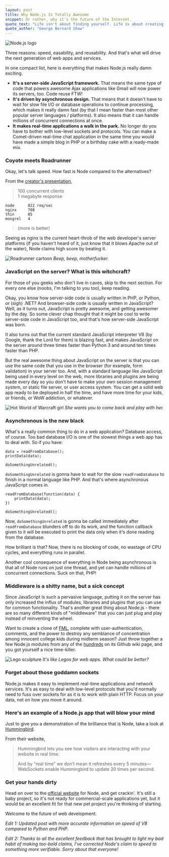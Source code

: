 ```yaml
---
layout: post
title: Why Node.js Is Totally Awesome
snippet: Or rather, why it's the future of the Internet.
quote_text: "Life isn't about finding yourself. Life is about creating yourself."
quote_author: "George Bernard Shaw"
---
```


<div class="image-and-caption">
    <img src="{{root_url}}/images/blog/2010/10/node-logo.png" title="From http://nodejs.org/" alt="Node.js logo">
</div>

Three reasons: speed, easability, and reusability. And that's what will drive the next generation of web apps and services.

In one compact list, here is everything that makes Node.js really damn exciting.

* **It's a server-side JavaScript framework.** That means the same type of code that powers awesome Ajax applications like Gmail will now power its servers, too. Code reuse FTW!
* **It's driven by asynchronous design.** That means that it doesn't have to wait for slow file I/O or database operations to continue processing, which makes it really damn fast (by that I mean faster than most other popular server languages / platforms). It also means that it can handle millions of concurrent connections at once.
* **It makes real-time applications a walk in the park.** No longer do you have to bother with low-level sockets and protocols. You can make a Comet-driven real-time chat application in the same time you would have made a simple blog in PHP or a birthday cake with a ready-made mix.

### Coyote meets Roadrunner ###

Okay, let's talk speed. How fast is Node compared to the alternatives?

From the [creator's presentation](http://drop.io/dpqbat2/asset/talk-final-pdf),

> 100 concurrent clients  
> 1 megabyte response
>
    node      822 req/sec  
    nginx     708  
    thin      85  
    mongrel   4  
>
> (more is better)

Seeing as nginx is the current heart-throb of the web developer's server platforms (if you haven't heard of it, just know that it blows Apache out of the water), Node claims high score by beating it.

<div class="image-and-caption">
    <img src="{{root_url}}/images/blog/2010/10/roadrunner.jpg" title="From http://victoriasealsbaseball.blogspot.com/2010/08/st-george-roadrunners-series-preview.html" alt="Roadrunner cartoon">
    <em>Beep, beep, motherfucker.</em>
</div>

### JavaScript on the server? What is this witchcraft? ###

For those of you geeks who don't live in caves, skip to the next section. For every one else (noobs, I'm talking to you too), keep reading.

Okay, you know how server-side code is usually written in PHP, or Python, or (sigh) .NET? And browser-side code is usually written in JavaScript? Well, as it turns out, JavaScript is pretty awesome, and getting awesomer by the day. So some clever chap thought that it might be cool to write server-side code in JavaScript too, and that's how server-side JavaScript was born.

It also turns out that the current standard JavaScript interpreter V8 (by Google, thank the Lord for them) is blazing fast, and makes JavaScript on the server around three times faster than Python 3 and around ten times faster than PHP.

But the real awesome thing about JavaScript on the server is that you can use the same code that you use in the browser (for example, form validation) in your server too. And, with a standard language like JavaScript being used in every level on the web, more libraries and plugins are being made every day so you don't have to make your own session management system, or static file server, or user access system. You can get a solid web app ready to be deployed in half the time, and have more time for your kids, or friends, or WoW addiction, or whatever.

<div class="image-and-caption">
    <img src="{{root_url}}/images/blog/2010/10/WoW.jpg" title="From http://boards.babyzone.com/video-games-hot-for-me-t13365648.html" alt="Hot World of Warcraft girl">
    <em>She wants you to come back and play with her.</em>
</div>

### Asynchronous is the new black ###

What's a really common thing to do in a web application? Database access, of course. Too bad database I/O is one of the slowest things a web app has to deal with. So if you have:

    data = readFromDatabase();
    printData(data);

    doSomethingUnrelated();

`doSomethingUnrelated` is gonna have to wait for the slow `readFromDatabase` to finish in a normal language like PHP. And that's where asynchronous JavaScript comes in.

    readFromDatabase(function(data) {
        printData(data);
    })

    doSomethingUnrelated();

Now, `doSomethingUnrelated` is gonna be called immediately after `readFromDatabase` blunders off to do its work, and the function callback given to it will be executed to print the data only when it's done reading from the database.

How brilliant is that? Now, there is no blocking of code, no wastage of CPU cycles, and everything runs in parallel.

Another cool consequence of everything in Node being asynchronous is that all of Node runs on just one thread, and yet can handle millions of concurrent connections. Suck on that, PHP!

### Middleware is a shitty name, but a sick concept ###

Since JavaScript is such a pervasive language, putting it on the server has only increased the influx of modules, libraries and plugins that you can use for common functionality. That's another great thing about Node.js - there are so many different kinds of "middleware" that you can just plug and play instead of reinventing the wheel.

Want to create a clone of [FML](http://www.fmylife.com/), complete with user-authentication, comments, and the power to destroy any semblance of concentration among innocent college kids during midterm season? Just throw together a few Node.js modules from any of the [hundreds](http://github.com/ry/node/wiki/modules) on its Github wiki page, and you got yourself a nice time-killer.

<div class="image-and-caption">
    <img src="{{root_url}}/images/blog/2010/10/legos.jpg" title="From http://www.geekologie.com/2007/06/lego_sculptures.php" alt="Lego sculpture">
    <em>It's like Legos for web apps. What could be better?</em>
</div>

### Forget about those goddamn sockets ###

Node.js makes it easy to implement real-time applications and network services. It's as easy to deal with low-level protocols that you'd normally need to fuss over sockets for as it is to work with plain HTTP. Focus on your data, not on how you move it around.

### Here's an example of a Node.js app that will blow your mind ###

Just to give you a demonstration of the brilliance that is Node, take a look at [Hummingbird](http://projects.nuttnet.net/hummingbird/).

From their website,

> Hummingbird lets you see how visitors are interacting with your website in real time.
>
> And by “real time” we don’t mean it refreshes every 5 minutes—WebSockets enable Hummingbird to update 20 times per second.

### Get your hands dirty ###

Head on over to the [official website](http://nodejs.org/) for Node, and get crackin'. It's still a baby project, so it's not ready for commercial-scale applications yet, but it would be an excellent fit for that new pet project you're thinking of starting.

Welcome to the future of web development.

_Edit 1: Updated post with more accurate information on speed of V8 compared to Python and PHP._

_Edit 2: Thanks to all the excellent feedback that has brought to light my bad habit of making too-bold claims, I've corrected Node's claim to speed to something more verifiable. Sorry about that everyone!_
